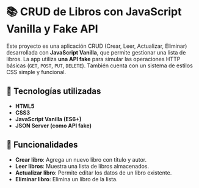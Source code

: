 # 📚 CRUD de Libros con JavaScript Vanilla y Fake API

Este proyecto es una aplicación CRUD (Crear, Leer, Actualizar, Eliminar) desarrollada con **JavaScript Vanilla**, que permite gestionar una lista de libros. La app utiliza **una API fake** para simular las operaciones HTTP básicas (`GET`, `POST`, `PUT`, `DELETE`). También cuenta con un sistema de estilos CSS simple y funcional.

## 🔧 Tecnologías utilizadas

- **HTML5**
- **CSS3**
- **JavaScript Vanilla (ES6+)**
- **JSON Server (como API fake)**

## 🚀 Funcionalidades

- **Crear libro**: Agrega un nuevo libro con título y autor.
- **Leer libros**: Muestra una lista de libros almacenados.
- **Actualizar libro**: Permite editar los datos de un libro existente.
- **Eliminar libro**: Elimina un libro de la lista.
